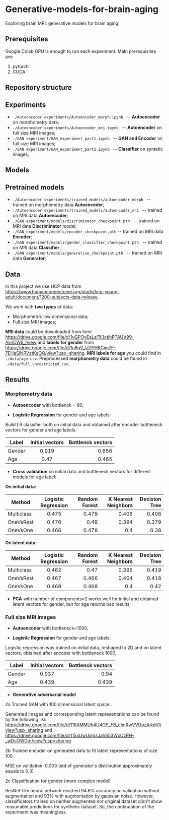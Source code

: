 # Generative-models-for-brain-aging
Exploring brain MRI: generative models for brain aging

## Prerequisites

Google Colab GPU is enough to run each experiment. Main prerequisites are:

1. pytorch
2. CUDA

## Repository structure




## Experiments

- ```./Autoencoder experiments/Autoencoder_morph.ipynb ``` -- __Autoencoder__ on morphometry data;
- ```./Autoencoder experiments/Autoencoder_mri.ipynb ``` -- __Autoencoder__ on full size MRI images;
- ```./GAN experiment/GAN_experiment_part1.ipynb ``` --  __GAN and Encoder__ on full size MRI images;
- ```./GAN experiment/GAN_experiment_part2.ipynb ``` --  __Classifier__ on syntetic images;

## Models


## Pretrained models

- ```./Autoencoder experiments/trained_models/autoencoder_morph ``` -- trained on morphometry data __Autoencoder__;
- ```./Autoencoder experiments/trained_models/autoencoder_mri ``` -- trained on MRI data __Autoencoder__;
- ```./GAN experiment/models/discriminator_checkpoint.pth ``` -- trained on MRI data __Discriminator__ model;
- ```./GAN experiment/models/encoder_checkpoint.pth``` -- trained on MRI data __Encoder__;
- ```./GAN experiment/models/gender_classifier_checkpoint.pth ``` -- trained on MRI data __Classifier__ ;
- ```./GAN experiment/models/generative_checkpoint.pth ``` -- trained on MRI data __Generator__;


## Data

In this project we use HCP data from https://www.humanconnectome.org/study/hcp-young-adult/document/1200-subjects-data-release.

We work with __two types__ of data:

- Morphometric low dimensional data;
- Full size MRI images;

__MRI data__ could be downloaded from here https://drive.google.com/file/d/1vGPOyEaLsITt3xtjhPTAUV99-AvnCW6_/view and __labels for gender__ from https://drive.google.com/file/d/1u8gV_lzDYHKCim7F-7EHaSiNRVztKaQQ/view?usp=sharing.
__MRI labels for age__ you could find in ```./data/age.csv```.
Preprocessed __morphometry data__ could be found in ```./data/full_unrestricted.csv```.


## Results

### __Morphometry data__

- __Autoencoder__ with bottlenck = 80;

- __Logistic Regression__ for gender and age labels:

Build LR classifier both on initial data and obtained after encoder bottleneck vectors for gender and age labels.

| Label| Initial vectors | Bottlenck vectors |
|----------------|:---------:|----------------:|
| Gender | 0.919 | 0.856 |
| Age| 0.47 | 0.465 |

- __Cross validation__  on initial data and  bottleneck vectors for different models for age label:

__On initial data:__

| Method| Logistic Regression | Random Forest|K Nearest Neighbors| Decision Tree|
|----------------|:---------:|---------:|---------:|----------:|
| Multiclass | 0.475 | 0.479 |0.406|   0.408|
| OneVsRest|0.476| 0.48 |0.394 |     0.379|
| OneVsOne| 0.466 | 0.478 |0.4| 0.38 |

__On latent data:__

| Method| Logistic Regression | Random Forest|K Nearest Neighbors| Decision Tree|
|----------------|:---------:|--------:|---------:|---------:|
| Multiclass | 0.462 | 0.47 |0.396| 0.419|
| OneVsRest|0.467| 0.466 |0.404 |  0.418 |
| OneVsOne| 0.469 | 0.468 |0.4| 0.42 |

- __PCA__ with number of components=2 works well for initial and obtained latent vectors for gender, but for age returns bad results;



### __Full size MRI images__

- __Autoencoder__ with bottleneck=1000;

- __Logistic Regression__ for gender and age labels:

Logistic regression was trained on initial data, reshaped to 2D and on latent vectors, obtained after encoder with bottleneck 1000;

| Label| Initial vectors | Bottlenck vectors |
|----------------|:---------:|----------------:|
| Gender | 0.937 | 0.94|
| Age| 0.439 | 0.439 |


      
- __Generative adversarial model__ 

2a Trained GAN with 100 dimensional latent space.

Generated images and corresponding latent representations can be found by the following liks: https://drive.google.com/file/d/115XMMUh4U4OP_FB_cImRwVVDpzAikdh1/view?usp=sharing and https://drive.google.com/file/d/115xUwUxlgzJahS53WxOzRH-_wDcOWDtn/view?usp=sharing

2b Trained encoder on generated data to fit latent representations of size 100.

MSE on validation: 0.003 (std of generator's distribution approximately equals to 0.3)

2c Classification for gender (more complex model)

ResNet-like neural network reached 94.6% accuracy on validation without augmentation and 93% with augmentation by gaussian noise. However, classificators trained on neither augmented nor original dataset didn't show reasunable predictions for synthetic dataset. So, the continuation of the experiment was meaningless.










